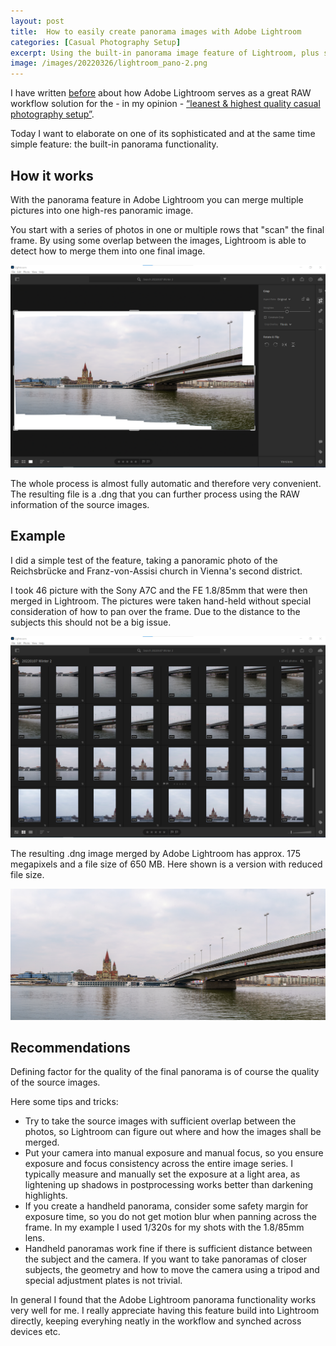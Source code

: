 ```yaml
---
layout: post
title:  How to easily create panorama images with Adobe Lightroom
categories: [Casual Photography Setup]
excerpt: Using the built-in panorama image feature of Lightroom, plus some recommendations on how to achieve the best results
image: /images/20220326/lightroom_pano-2.png
---
```


I have written [before](../raw_workflow_with_adobe_lightroom/) about how Adobe Lightroom serves as a great RAW workflow solution for the - in my opinion - [“leanest & highest quality casual photography setup”](../leanest_highest_quality_casual_photography_setup/).

Today I want to elaborate on one of its sophisticated and at the same time simple feature: the built-in panorama functionality. 

## How it works

With the panorama feature in Adobe Lightroom you can merge multiple pictures into one high-res panoramic image.

You start with a series of photos in one or multiple rows that "scan" the final frame. By using some overlap between the images, Lightroom is able to detect how to merge them into one final image.

![Adobe Lightroom Panorama Merge](../images/20220326/lightroom_pano-2.png)

The whole process is almost fully automatic and therefore very convenient. The resulting file is a .dng that you can further process using the RAW information of the source images.

## Example

I did a simple test of the feature, taking a panoramic photo of the Reichsbrücke and Franz-von-Assisi church in Vienna's second district.

I took 46 picture with the Sony A7C and the FE 1.8/85mm that were then merged in Lightroom. The pictures were taken hand-held without special consideration of how to pan over the frame. Due to the distance to the subjects this should not be a big issue.

![Adobe Lightroom Panorama Merge](../images/20220326/lightroom_pano-1.png)

The resulting .dng image merged by Adobe Lightroom has approx. 175 megapixels and a file size of 650 MB. Here shown is a version with reduced file size.

![Adobe Lightroom Panorama Merge](../images/20220326/lightroom_pano.jpg)

## Recommendations

Defining factor for the quality of the final panorama is of course the quality of the source images.

Here some tips and tricks:

- Try to take the source images with sufficient overlap between the photos, so Lightroom can figure out where and how the images shall be merged.
- Put your camera into manual exposure and manual focus, so you ensure exposure and focus consistency across the entire image series. I typically measure and manually set the exposure at a light area, as lightening up shadows in postprocessing works better than darkening highlights.
- If you create a handheld panorama, consider some safety margin for exposure time, so you do not get motion blur when panning across the frame. In my example I used 1/320s for my shots with the 1.8/85mm lens.
- Handheld panoramas work fine if there is sufficient distance between the subject and the camera. If you want to take panoramas of closer subjects, the geometry and how to move the camera using a tripod and special adjustment plates is not trivial. 

In general I found that the Adobe Lightroom panorama functionality works very well for me. I really appreciate having this feature build into Lightroom directly, keeping everyhing neatly in the workflow and synched across devices etc.